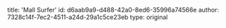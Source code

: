 title: 'Mall Surfer'
id: d6aab9a9-d488-42a0-8ed6-35996a74566e
author: 7328c14f-7ec2-4511-a24d-29a1c5ce23eb
type: original
